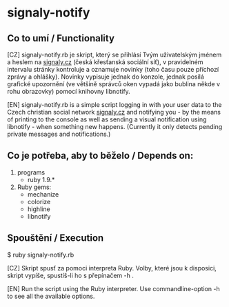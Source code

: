 # signaly-notify #

## Co to umí / Functionality ##

[CZ] signaly-notify.rb je skript, který se přihlásí Tvým uživatelským
jménem a heslem na [signaly.cz](https://signaly.cz) (česká křesťanská sociální síť),
v pravidelném intervalu stránky kontroluje a oznamuje novinky
(toho času pouze příchozí zprávy a ohlášky). Novinky vypisuje jednak
do konzole, jednak posílá grafické upozornění (ve většině správců oken
vypadá jako bublina někde v rohu obrazovky) pomocí knihovny libnotify.

[EN] signaly-notify.rb is a simple script logging in with your user data
to the Czech christian social network [signaly.cz](https://signaly.cz) and notifying you -
by the means of printing to the console as well as sending a visual notification
using libnotify - when something new happens.
(Currently it only detects pending private messages and notifications.)

## Co je potřeba, aby to běželo / Depends on: ##

1. programs
   * ruby 1.9.*
2. Ruby gems:
   * mechanize
   * colorize
   * highline
   * libnotify

## Spouštění / Execution ##

$ ruby signaly-notify.rb

[CZ] Skript spusť za pomoci interpreta Ruby. Volby, které jsou k disposici,
skript vypíše, spustíš-li ho s přepínačem -h .

[EN] Run the script using the Ruby interpreter. Use commandline-option
-h to see all the available options.
